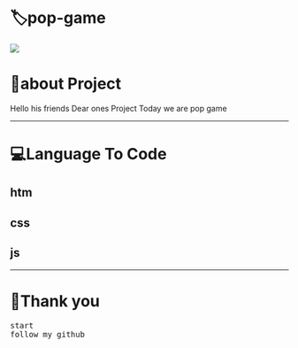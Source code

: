 <!-- Title -->
<h1>🏷pop-game</h1>

<img src="https://firebasestorage.googleapis.com/v0/b/github-209c5.appspot.com/o/png_20220825_103816_%D9%A0%D9%A0%D9%A0%D9%A0.png?alt=media&token=ce858456-df29-45f7-9faf-75139b8dd5d9">


<h1>👤about Project </h1>
<p>Hello his friends Dear ones Project Today we are pop game</p>
<hr>
<!-- view -->
<h1>💻Language To Code</h1>
<h2>htm</h2>
<h2>css</h2>
<h2>js</h2>
<hr>
<h1>💖Thank you</h1>
<pre>
start
follow my github
</pre>
